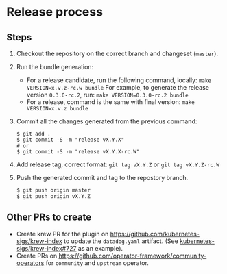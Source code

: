 # Release process

## Steps

1. Checkout the repository on the correct branch and changeset (`master`).
2. Run the bundle generation:
    - For a release candidate, run the following command, locally: `make VERSION=x.v.z-rc.w bundle`
      For example, to generate the release version `0.3.0-rc.2`, run: `make VERSION=0.3.0-rc.2 bundle`
    - For a release, command is the same with final version: `make VERSION=x.v.z bundle`

3. Commit all the changes generated from the previous command:

   ```console
   $ git add .
   $ git commit -S -m "release vX.Y.X"
   # or
   $ git commit -S -m "release vX.Y.X-rc.W"
   ```

4. Add release tag, correct format: `git tag vX.Y.Z` or `git tag vX.Y.Z-rc.W`
5. Push the generated commit and tag to the repostory branch.

   ```console
   $ git push origin master
   $ git push origin vX.Y.Z
   ```

## Other PRs to create

- Create krew PR for the plugin on https://github.com/kubernetes-sigs/krew-index to update the `datadog.yaml` artifact. (See [kubernetes-sigs/krew-index#727](https://github.com/kubernetes-sigs/krew-index/pull/727) as an example).
- Create PRs on https://github.com/operator-framework/community-operators for `community` and `upstream` operator.
